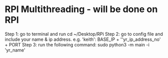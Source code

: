 # RPI Multithreading - will be done on RPI

Step 1: go to terminal and run cd ~/Desktop/RPi
Step 2: go to config file and include your name & ip address. e.g. 'keith': BASE_IP + ''yr_ip_address_no' + PORT
Step 3: run the following command: sudo python3 -m main -i 'yr_name' 
